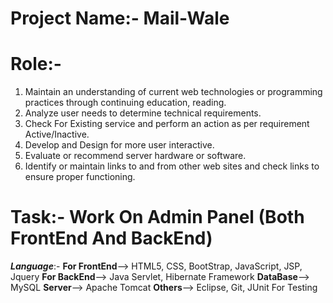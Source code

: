 # Project Name:- Mail-Wale

# Role:-
1. Maintain an understanding of current web technologies or programming practices through continuing education, reading.
2. Analyze user needs to determine technical requirements.
3. Check For Existing service and perform an action as per requirement Active/Inactive.
4. Develop and Design for more user interactive.
5. Evaluate or recommend server hardware or software.
6. Identify or maintain links to and from other web sites and check links to ensure proper functioning.



# Task:- Work On Admin Panel (Both FrontEnd And BackEnd)
_**Language**_:-
**For FrontEnd**--> HTML5, CSS, BootStrap, JavaScript, JSP, Jquery
**For BackEnd**--> Java Servlet, Hibernate Framework
**DataBase**--> MySQL
**Server**--> Apache Tomcat
**Others**--> Eclipse, Git, JUnit For Testing
